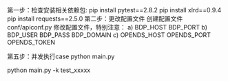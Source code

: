 第一步：检查安装相关依赖包:
pip install pytest==2.8.2
pip install xlrd==0.9.4
pip install requests==2.5.0
第二步：更改配置文件
创建配置文件conf/apiconf.py
修改配置文件，特别注意：
a) BDP_HOST
   BDP_PORT
b) BDP_USER
   BDP_PASS
   BDP_DOMAIN
c) OPENDS_HOST
   OPENDS_PORT
   OPENDS_TOKEN

第五步：并发执行case
python main.py

python main.py -k test_xxxxx
